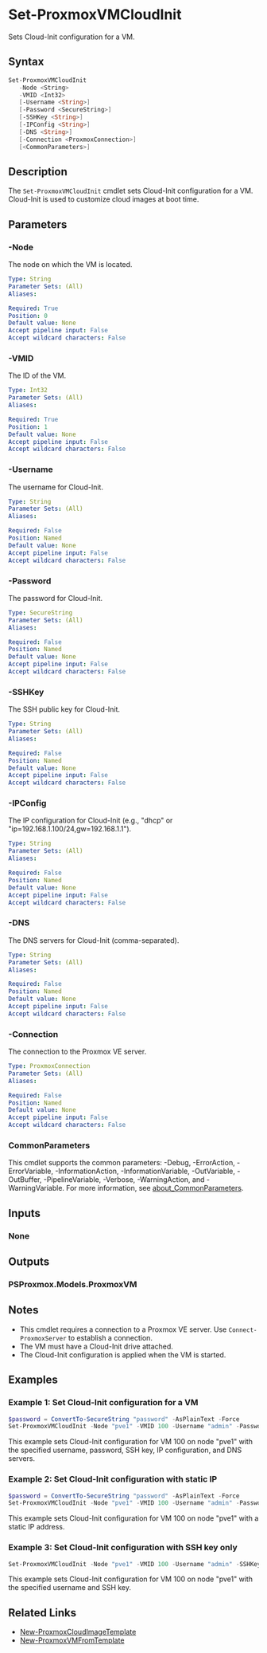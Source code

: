 # Set-ProxmoxVMCloudInit

Sets Cloud-Init configuration for a VM.

## Syntax

```powershell
Set-ProxmoxVMCloudInit
   -Node <String>
   -VMID <Int32>
   [-Username <String>]
   [-Password <SecureString>]
   [-SSHKey <String>]
   [-IPConfig <String>]
   [-DNS <String>]
   [-Connection <ProxmoxConnection>]
   [<CommonParameters>]
```

## Description

The `Set-ProxmoxVMCloudInit` cmdlet sets Cloud-Init configuration for a VM. Cloud-Init is used to customize cloud images at boot time.

## Parameters

### -Node

The node on which the VM is located.

```yaml
Type: String
Parameter Sets: (All)
Aliases:

Required: True
Position: 0
Default value: None
Accept pipeline input: False
Accept wildcard characters: False
```

### -VMID

The ID of the VM.

```yaml
Type: Int32
Parameter Sets: (All)
Aliases:

Required: True
Position: 1
Default value: None
Accept pipeline input: False
Accept wildcard characters: False
```

### -Username

The username for Cloud-Init.

```yaml
Type: String
Parameter Sets: (All)
Aliases:

Required: False
Position: Named
Default value: None
Accept pipeline input: False
Accept wildcard characters: False
```

### -Password

The password for Cloud-Init.

```yaml
Type: SecureString
Parameter Sets: (All)
Aliases:

Required: False
Position: Named
Default value: None
Accept pipeline input: False
Accept wildcard characters: False
```

### -SSHKey

The SSH public key for Cloud-Init.

```yaml
Type: String
Parameter Sets: (All)
Aliases:

Required: False
Position: Named
Default value: None
Accept pipeline input: False
Accept wildcard characters: False
```

### -IPConfig

The IP configuration for Cloud-Init (e.g., "dhcp" or "ip=192.168.1.100/24,gw=192.168.1.1").

```yaml
Type: String
Parameter Sets: (All)
Aliases:

Required: False
Position: Named
Default value: None
Accept pipeline input: False
Accept wildcard characters: False
```

### -DNS

The DNS servers for Cloud-Init (comma-separated).

```yaml
Type: String
Parameter Sets: (All)
Aliases:

Required: False
Position: Named
Default value: None
Accept pipeline input: False
Accept wildcard characters: False
```

### -Connection

The connection to the Proxmox VE server.

```yaml
Type: ProxmoxConnection
Parameter Sets: (All)
Aliases:

Required: False
Position: Named
Default value: None
Accept pipeline input: False
Accept wildcard characters: False
```

### CommonParameters

This cmdlet supports the common parameters: -Debug, -ErrorAction, -ErrorVariable, -InformationAction, -InformationVariable, -OutVariable, -OutBuffer, -PipelineVariable, -Verbose, -WarningAction, and -WarningVariable. For more information, see [about_CommonParameters](http://go.microsoft.com/fwlink/?LinkID=113216).

## Inputs

### None

## Outputs

### PSProxmox.Models.ProxmoxVM

## Notes

- This cmdlet requires a connection to a Proxmox VE server. Use `Connect-ProxmoxServer` to establish a connection.
- The VM must have a Cloud-Init drive attached.
- The Cloud-Init configuration is applied when the VM is started.

## Examples

### Example 1: Set Cloud-Init configuration for a VM

```powershell
$password = ConvertTo-SecureString "password" -AsPlainText -Force
Set-ProxmoxVMCloudInit -Node "pve1" -VMID 100 -Username "admin" -Password $password -SSHKey "ssh-rsa AAAA..." -IPConfig "dhcp" -DNS "8.8.8.8,8.8.4.4"
```

This example sets Cloud-Init configuration for VM 100 on node "pve1" with the specified username, password, SSH key, IP configuration, and DNS servers.

### Example 2: Set Cloud-Init configuration with static IP

```powershell
$password = ConvertTo-SecureString "password" -AsPlainText -Force
Set-ProxmoxVMCloudInit -Node "pve1" -VMID 100 -Username "admin" -Password $password -IPConfig "ip=192.168.1.100/24,gw=192.168.1.1"
```

This example sets Cloud-Init configuration for VM 100 on node "pve1" with a static IP address.

### Example 3: Set Cloud-Init configuration with SSH key only

```powershell
Set-ProxmoxVMCloudInit -Node "pve1" -VMID 100 -Username "admin" -SSHKey "ssh-rsa AAAA..."
```

This example sets Cloud-Init configuration for VM 100 on node "pve1" with the specified username and SSH key.

## Related Links

- [New-ProxmoxCloudImageTemplate](New-ProxmoxCloudImageTemplate.md)
- [New-ProxmoxVMFromTemplate](New-ProxmoxVMFromTemplate.md)
